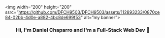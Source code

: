 <p align=”center”>

<img width=”200" height=”200" ssrc=”https://github.com/DFCH9503/DFCH9503/assets/112893233/0870ce84-02bb-4d0e-a882-4bc8de699f53" alt=”my banner”>

</p>

<h3 align="center">
Hi, I'm Daniel Chaparro and I'm a Full-Stack Web Dev 👋
</h3>

<!--
**DFCH9503/DFCH9503** is a ✨ _special_ ✨ repository because its `README.md` (this file) appears on your GitHub profile.

Here are some ideas to get you started:

- 🔭 I’m currently working on Node.js backend
- 🌱 I’m currently learning FULLSTACK Dev
- 👯 I’m looking to collaborate on ...
- 🤔 I’m looking for help with ...
- 💬 Ask me about ...
- 📫 How to reach me: ...
- 😄 Pronouns: ...
- ⚡ Fun fact: I'm a Mechanical engineer and love F1
-->
